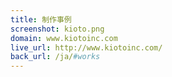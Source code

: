 ```yaml
---
title: 制作事例
screenshot: kioto.png
domain: www.kiotoinc.com
live_url: http://www.kiotoinc.com/
back_url: /ja/#works
---
```

